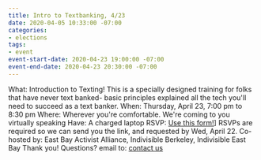 ```yaml
---
title: Intro to Textbanking, 4/23
date: 2020-04-05 10:33:00 -07:00
categories:
- elections
tags:
- event
event-start-date: 2020-04-23 19:00:00 -07:00
event-end-date: 2020-04-23 20:30:00 -07:00
---
```


What: Introduction to Texting!  This is a specially designed training for folks that have never text banked- basic principles explained all the tech you'll need to succeed as a text banker.
When: Thursday, April 23, 7:00 pm to 8:30 pm
Where: Wherever you're comfortable. We're coming to you virtually speaking
Have: A charged laptop
RSVP: [Use this form!]([https://actionnetwork.org/events/april-texting-party)] RSVPs are required so we can send you the link, and requested by Wed, April 22.
Co-hosted by: East Bay Activist Alliance, Indivisible Berkeley, Indivisible East Bay
Thank you!
Questions? email to: [contact us](mailto:ebaatexting@gmail.com)